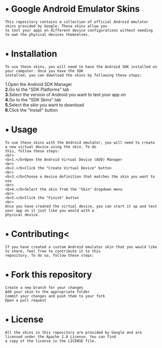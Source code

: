 # • Google Android Emulator Skins
    This repository contains a collection of official Android emulator skins provided by Google. These skins allow you
    to test your apps on different device configurations without needing to own the physical devices themselves.

#    • Installation
    To use these skins, you will need to have the Android SDK installed on your computer. Once you have the SDK
    installed, you can download the skins by following these steps:

1.Open the Android SDK Manager
    <br>
    <b>2.</b>Go to the "SDK Platforms" tab
    <br>
    <b>3.</b>Select the version of Android you want to test your app on
    <br>
    <b>4.</b>Go to the "SDK Skins" tab
    <br>
    <b>5.</b>Select the skin you want to download
    <br>
    <b>6.</b>Click the "Install" button
    <br>
# • Usage</h1>
    To use these skins with the Android emulator, you will need to create a new virtual device using the skin. To do
    this, follow these steps:
    <br>
    <b>1.</b>Open the Android Virtual Device (AVD) Manager
    <br>
    <b>2.</b>Click the "Create Virtual Device" button
    <br>
    <b>3.</b>Choose a device definition that matches the skin you want to use
    <br>
    <b>4.</b>Select the skin from the "Skin" dropdown menu
    <br>
    <b>5.</b>Click the "Finish" button
    <br>
    Once you have created the virtual device, you can start it up and test your app on it just like you would with a
    physical device.

# • Contributing<
    If you have created a custom Android emulator skin that you would like to share, feel free to contribute it to this
    repository. To do so, follow these steps:

# • Fork this repository
    Create a new branch for your changes
    Add your skin to the appropriate folder
    Commit your changes and push them to your fork
    Open a pull request
# • License
    All the skins in this repository are provided by Google and are licensed under the Apache 2.0 License. You can find
    a copy of the license in the LICENSE file.
